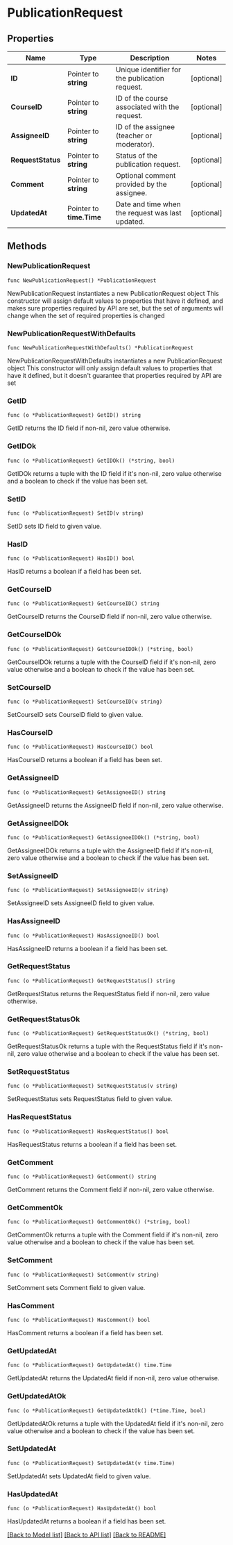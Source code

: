 # PublicationRequest

## Properties

Name | Type | Description | Notes
------------ | ------------- | ------------- | -------------
**ID** | Pointer to **string** | Unique identifier for the publication request. | [optional] 
**CourseID** | Pointer to **string** | ID of the course associated with the request. | [optional] 
**AssigneeID** | Pointer to **string** | ID of the assignee (teacher or moderator). | [optional] 
**RequestStatus** | Pointer to **string** | Status of the publication request. | [optional] 
**Comment** | Pointer to **string** | Optional comment provided by the assignee. | [optional] 
**UpdatedAt** | Pointer to **time.Time** | Date and time when the request was last updated. | [optional] 

## Methods

### NewPublicationRequest

`func NewPublicationRequest() *PublicationRequest`

NewPublicationRequest instantiates a new PublicationRequest object
This constructor will assign default values to properties that have it defined,
and makes sure properties required by API are set, but the set of arguments
will change when the set of required properties is changed

### NewPublicationRequestWithDefaults

`func NewPublicationRequestWithDefaults() *PublicationRequest`

NewPublicationRequestWithDefaults instantiates a new PublicationRequest object
This constructor will only assign default values to properties that have it defined,
but it doesn't guarantee that properties required by API are set

### GetID

`func (o *PublicationRequest) GetID() string`

GetID returns the ID field if non-nil, zero value otherwise.

### GetIDOk

`func (o *PublicationRequest) GetIDOk() (*string, bool)`

GetIDOk returns a tuple with the ID field if it's non-nil, zero value otherwise
and a boolean to check if the value has been set.

### SetID

`func (o *PublicationRequest) SetID(v string)`

SetID sets ID field to given value.

### HasID

`func (o *PublicationRequest) HasID() bool`

HasID returns a boolean if a field has been set.

### GetCourseID

`func (o *PublicationRequest) GetCourseID() string`

GetCourseID returns the CourseID field if non-nil, zero value otherwise.

### GetCourseIDOk

`func (o *PublicationRequest) GetCourseIDOk() (*string, bool)`

GetCourseIDOk returns a tuple with the CourseID field if it's non-nil, zero value otherwise
and a boolean to check if the value has been set.

### SetCourseID

`func (o *PublicationRequest) SetCourseID(v string)`

SetCourseID sets CourseID field to given value.

### HasCourseID

`func (o *PublicationRequest) HasCourseID() bool`

HasCourseID returns a boolean if a field has been set.

### GetAssigneeID

`func (o *PublicationRequest) GetAssigneeID() string`

GetAssigneeID returns the AssigneeID field if non-nil, zero value otherwise.

### GetAssigneeIDOk

`func (o *PublicationRequest) GetAssigneeIDOk() (*string, bool)`

GetAssigneeIDOk returns a tuple with the AssigneeID field if it's non-nil, zero value otherwise
and a boolean to check if the value has been set.

### SetAssigneeID

`func (o *PublicationRequest) SetAssigneeID(v string)`

SetAssigneeID sets AssigneeID field to given value.

### HasAssigneeID

`func (o *PublicationRequest) HasAssigneeID() bool`

HasAssigneeID returns a boolean if a field has been set.

### GetRequestStatus

`func (o *PublicationRequest) GetRequestStatus() string`

GetRequestStatus returns the RequestStatus field if non-nil, zero value otherwise.

### GetRequestStatusOk

`func (o *PublicationRequest) GetRequestStatusOk() (*string, bool)`

GetRequestStatusOk returns a tuple with the RequestStatus field if it's non-nil, zero value otherwise
and a boolean to check if the value has been set.

### SetRequestStatus

`func (o *PublicationRequest) SetRequestStatus(v string)`

SetRequestStatus sets RequestStatus field to given value.

### HasRequestStatus

`func (o *PublicationRequest) HasRequestStatus() bool`

HasRequestStatus returns a boolean if a field has been set.

### GetComment

`func (o *PublicationRequest) GetComment() string`

GetComment returns the Comment field if non-nil, zero value otherwise.

### GetCommentOk

`func (o *PublicationRequest) GetCommentOk() (*string, bool)`

GetCommentOk returns a tuple with the Comment field if it's non-nil, zero value otherwise
and a boolean to check if the value has been set.

### SetComment

`func (o *PublicationRequest) SetComment(v string)`

SetComment sets Comment field to given value.

### HasComment

`func (o *PublicationRequest) HasComment() bool`

HasComment returns a boolean if a field has been set.

### GetUpdatedAt

`func (o *PublicationRequest) GetUpdatedAt() time.Time`

GetUpdatedAt returns the UpdatedAt field if non-nil, zero value otherwise.

### GetUpdatedAtOk

`func (o *PublicationRequest) GetUpdatedAtOk() (*time.Time, bool)`

GetUpdatedAtOk returns a tuple with the UpdatedAt field if it's non-nil, zero value otherwise
and a boolean to check if the value has been set.

### SetUpdatedAt

`func (o *PublicationRequest) SetUpdatedAt(v time.Time)`

SetUpdatedAt sets UpdatedAt field to given value.

### HasUpdatedAt

`func (o *PublicationRequest) HasUpdatedAt() bool`

HasUpdatedAt returns a boolean if a field has been set.


[[Back to Model list]](../README.md#documentation-for-models) [[Back to API list]](../README.md#documentation-for-api-endpoints) [[Back to README]](../README.md)


